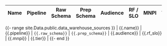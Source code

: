 | Name | Pipeline | Raw Schema | Prep Schema | Audience | RF / SLO | MNPI | Tier |
|------|----------|------------|-------------|----------|----------|------|------|
{{- range site.Data.public.data_warehouse_sources }}
| {{.name}} | {{.pipeline}} | `{{.raw_schema}}` | `{{.prep_schema}}` | {{.audience}} | {{.rf_slo}} | {{.mnpi}} | {{.tier}} |
{{- end }}
